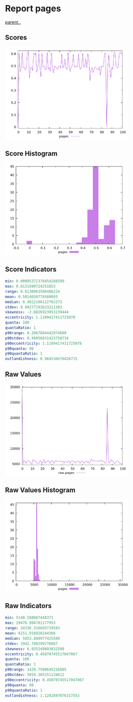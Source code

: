# Report pages

[parent..](./..)  


## Scores

![score](./score.png)  

## Score Histogram

![hist](./hist.png)  

## Score Indicators

```yaml
min: 0.00005371378454288589
max: 0.6131500724251653
range: 0.6130963586406224
mean: 0.5014010779580093
median: 0.4912106122762273
stdev: 0.09277193623211383
skewness: -2.8826923053239444
eccentricity: 1.1189417411725078
quanta: 100
quantaRatio: 1
p90range: 0.2067884442974609
p90stdev: 0.49056031423758734
p90eccentricity: 1.1189417411725078
p90quanta: 90
p90quantaRatio: 1
outlandishness: 0.984536676426715

```

## Raw Values

![raw](./raw.png)  

## Raw Values Histogram

![raw hist](./raw_hist.png)  

## Raw Indicators

```yaml
min: 5140.588087448371
max: 29476.904781177953
range: 24336.316693729583
mean: 6151.918920244366
median: 5853.888977425509
stdev: 2942.789299776087
skewness: 6.935249603832598
eccentricity: 0.45070745517047067
quanta: 100
quantaRatio: 1
p90range: 1429.7580645216885
p90stdev: 5859.165151134612
p90eccentricity: 0.45070745517047067
p90quanta: 90
p90quantaRatio: 1
outlandishness: 1.1282897076317553

```

<style>
  img {
    max-width: 80%;
  }
</style>
      
